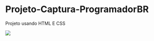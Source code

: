 # Projeto-Captura-ProgramadorBR

Projeto usando HTML E CSS 

![](https://user-images.githubusercontent.com/63216015/99081502-ad286480-25a1-11eb-9c5d-f93738e55d8a.png)
